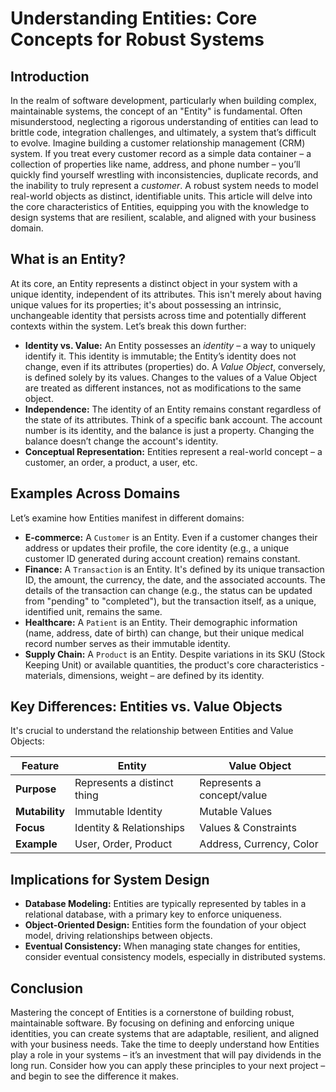 # Understanding Entities: Core Concepts for Robust Systems

## Introduction

In the realm of software development, particularly when building complex, maintainable systems, the concept of an "Entity" is fundamental. Often misunderstood, neglecting a rigorous understanding of entities can lead to brittle code, integration challenges, and ultimately, a system that’s difficult to evolve. Imagine building a customer relationship management (CRM) system. If you treat every customer record as a simple data container – a collection of properties like name, address, and phone number – you’ll quickly find yourself wrestling with inconsistencies, duplicate records, and the inability to truly represent a _customer_. A robust system needs to model real-world objects as distinct, identifiable units. This article will delve into the core characteristics of Entities, equipping you with the knowledge to design systems that are resilient, scalable, and aligned with your business domain.

## What is an Entity?

At its core, an Entity represents a distinct object in your system with a unique identity, independent of its attributes. This isn't merely about having unique values for its properties; it's about possessing an intrinsic, unchangeable identity that persists across time and potentially different contexts within the system. Let’s break this down further:

- **Identity vs. Value:** An Entity possesses an _identity_ – a way to uniquely identify it. This identity is immutable; the Entity’s identity does not change, even if its attributes (properties) do. A _Value Object_, conversely, is defined solely by its values. Changes to the values of a Value Object are treated as different instances, not as modifications to the same object.
- **Independence:** The identity of an Entity remains constant regardless of the state of its attributes. Think of a specific bank account. The account number is its identity, and the balance is just a property. Changing the balance doesn’t change the account's identity.
- **Conceptual Representation:** Entities represent a real-world concept – a customer, an order, a product, a user, etc.

## Examples Across Domains

Let’s examine how Entities manifest in different domains:

- **E-commerce:** A `Customer` is an Entity. Even if a customer changes their address or updates their profile, the core identity (e.g., a unique customer ID generated during account creation) remains constant.
- **Finance:** A `Transaction` is an Entity. It's defined by its unique transaction ID, the amount, the currency, the date, and the associated accounts. The details of the transaction can change (e.g., the status can be updated from "pending" to "completed"), but the transaction itself, as a unique, identified unit, remains the same.
- **Healthcare:** A `Patient` is an Entity. Their demographic information (name, address, date of birth) can change, but their unique medical record number serves as their immutable identity.
- **Supply Chain:** A `Product` is an Entity. Despite variations in its SKU (Stock Keeping Unit) or available quantities, the product's core characteristics - materials, dimensions, weight – are defined by its identity.

## Key Differences: Entities vs. Value Objects

It's crucial to understand the relationship between Entities and Value Objects:

| Feature        | Entity                      | Value Object               |
| -------------- | --------------------------- | -------------------------- |
| **Purpose**    | Represents a distinct thing | Represents a concept/value |
| **Mutability** | Immutable Identity          | Mutable Values             |
| **Focus**      | Identity & Relationships    | Values & Constraints       |
| **Example**    | User, Order, Product        | Address, Currency, Color   |

## Implications for System Design

- **Database Modeling:** Entities are typically represented by tables in a relational database, with a primary key to enforce uniqueness.
- **Object-Oriented Design:** Entities form the foundation of your object model, driving relationships between objects.
- **Eventual Consistency:** When managing state changes for entities, consider eventual consistency models, especially in distributed systems.

## Conclusion

Mastering the concept of Entities is a cornerstone of building robust, maintainable software. By focusing on defining and enforcing unique identities, you can create systems that are adaptable, resilient, and aligned with your business needs. Take the time to deeply understand how Entities play a role in your systems – it’s an investment that will pay dividends in the long run. Consider how you can apply these principles to your next project – and begin to see the difference it makes.
